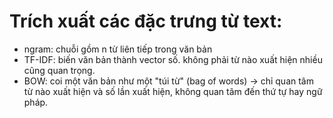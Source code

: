 # Trích xuất các đặc trưng từ text:
* ngram: chuỗi gồm n từ liên tiếp trong văn bản
* TF-IDF: biến văn bản thành vector số. không phải từ nào xuất hiện nhiều cũng quan trọng.
* BOW: coi một văn bản như một "túi từ" (bag of words) → chỉ quan tâm từ nào xuất hiện và số lần xuất hiện, không quan tâm đến thứ tự hay ngữ pháp.